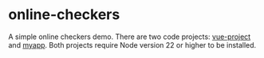 online-checkers
===============
A simple online checkers demo. There are two code projects: [vue-project](/vue-project) and [myapp](/myapp). Both projects require Node version 22 or higher to be installed.
